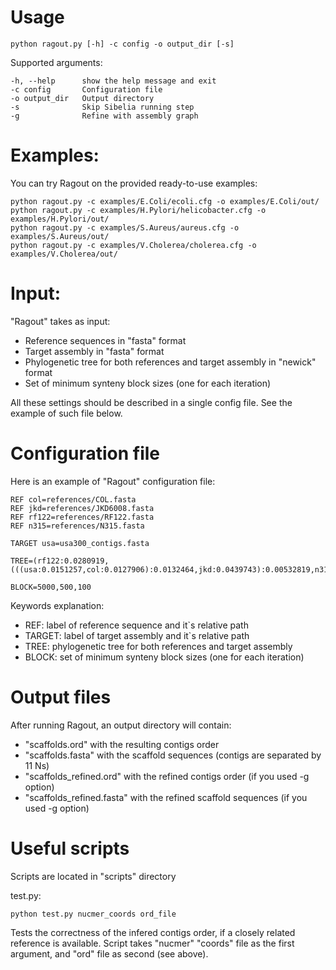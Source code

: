 Usage
=====

    python ragout.py [-h] -c config -o output_dir [-s]
    
Supported arguments:

    -h, --help      show the help message and exit
    -c config       Configuration file
    -o output_dir   Output directory
    -s              Skip Sibelia running step
    -g              Refine with assembly graph


Examples:
=========

You can try Ragout on the provided ready-to-use examples:

    python ragout.py -c examples/E.Coli/ecoli.cfg -o examples/E.Coli/out/
    python ragout.py -c examples/H.Pylori/helicobacter.cfg -o examples/H.Pylori/out/
    python ragout.py -c examples/S.Aureus/aureus.cfg -o examples/S.Aureus/out/
    python ragout.py -c examples/V.Cholerea/cholerea.cfg -o examples/V.Cholerea/out/


Input:
======

"Ragout" takes as input:

- Reference sequences in "fasta" format
- Target assembly in "fasta" format
- Phylogenetic tree for both references and target assembly in "newick" format
- Set of minimum synteny block sizes (one for each iteration)

All these settings should be described in a single config file.
See the example of such file below.


Configuration file
==================

Here is an example of "Ragout" configuration file:

    REF col=references/COL.fasta
    REF jkd=references/JKD6008.fasta
    REF rf122=references/RF122.fasta
    REF n315=references/N315.fasta

    TARGET usa=usa300_contigs.fasta

    TREE=(rf122:0.0280919,(((usa:0.0151257,col:0.0127906):0.0132464,jkd:0.0439743):0.00532819,n315:0.0150894):0.0150894);

    BLOCK=5000,500,100

Keywords explanation:

- REF: label of reference sequence and it`s relative path
- TARGET: label of target assembly and it`s relative path
- TREE: phylogenetic tree for both references and target assembly
- BLOCK: set of minimum synteny block sizes (one for each iteration)


Output files
============

After running Ragout, an output directory will contain:

* "scaffolds.ord" with the resulting contigs order
* "scaffolds.fasta" with the scaffold sequences (contigs are separated by 11 Ns)
* "scaffolds_refined.ord" with the refined contigs order (if you used -g option)
* "scaffolds_refined.fasta" with the refined scaffold sequences (if you used -g option)


Useful scripts
==============

Scripts are located in "scripts" directory

test.py:

    python test.py nucmer_coords ord_file

Tests the correctness of the infered contigs order, if a closely related reference
is available. Script takes "nucmer" "coords" file as the first argument,
and "ord" file as second (see above).